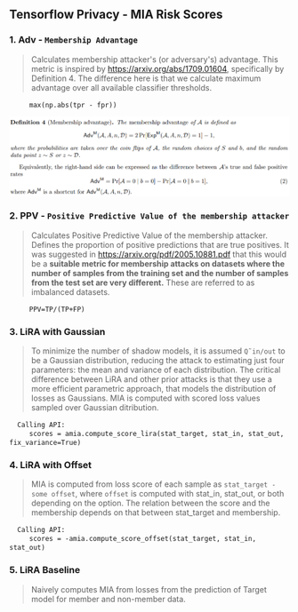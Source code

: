 ## Tensorflow Privacy - MIA Risk Scores

### 1. Adv - `Membership Advantage`

> Calculates membership attacker's (or adversary's) advantage.
> This metric is inspired by https://arxiv.org/abs/1709.01604, specifically
> by Definition 4. The difference here is that we calculate maximum advantage
> over all available classifier thresholds.

         max(np.abs(tpr - fpr))

![Definition_4](images/advantage.png)

### 2. PPV - `Positive Predictive Value of the membership attacker`

> Calculates Positive Predictive Value of the membership attacker.
> Defines the proportion of positive predictions that are true positives.
> It was suggested in https://arxiv.org/pdf/2005.10881.pdf
> that this would be a <b>suitable metric for membership attacks on datasets
> where the number of samples from the training set and the number of samples
> from the test set are very different.</b> These are referred to as imbalanced
> datasets.

         PPV=TP/(TP+FP)

### 3. LiRA with Gaussian

> To minimize the number of shadow models, it is assumed `Q˜in/out` to be a Gaussian distribution, reducing the attack
> to estimating just four parameters: the mean and variance of each distribution.
> The critical difference between LiRA and other prior attacks is that they use a more efficient parametric approach, that
> models the distribution of losses as Gaussians.
> MIA is computed with scored loss values sampled over Gaussian ditribution.

      Calling API:
         scores = amia.compute_score_lira(stat_target, stat_in, stat_out, fix_variance=True)

### 4. LiRA with Offset

> MIA is computed from loss score of each sample as `stat_target - some offset`, where `offset` is
> computed with stat_in, stat_out, or both depending on the option. The relation between the score and the membership
> depends on that between stat_target and membership.

      Calling API:
         scores = -amia.compute_score_offset(stat_target, stat_in, stat_out)

### 5. LiRA Baseline

> Naively computes MIA from losses from the prediction of Target model for member and non-member data. 

